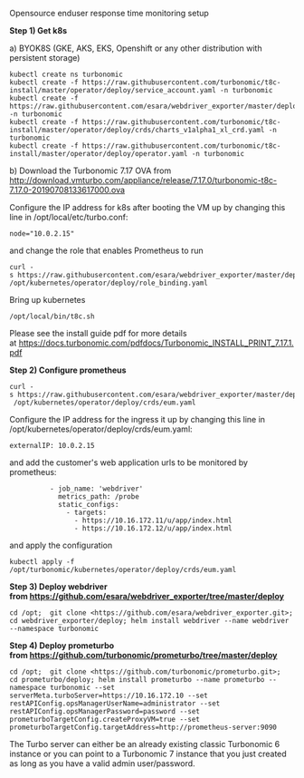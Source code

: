 Opensource enduser response time monitoring setup

**Step 1) Get k8s**

a) BYOK8S (GKE, AKS, EKS, Openshift or any other distribution with persistent storage)
````
kubectl create ns turbonomic
kubectl create -f https://raw.githubusercontent.com/turbonomic/t8c-install/master/operator/deploy/service_account.yaml -n turbonomic
kubectl create -f https://raw.githubusercontent.com/esara/webdriver_exporter/master/deploy/webdriver_yamls/role_binding.yaml -n turbonomic
kubectl create -f https://raw.githubusercontent.com/turbonomic/t8c-install/master/operator/deploy/crds/charts_v1alpha1_xl_crd.yaml -n turbonomic
kubectl create -f https://raw.githubusercontent.com/turbonomic/t8c-install/master/operator/deploy/operator.yaml -n turbonomic
````

b) Download the Turbonomic 7.17 OVA from <http://download.vmturbo.com/appliance/release/7.17.0/turbonomic-t8c-7.17.0-20190708133617000.ova>

Configure the IP address for k8s after booting the VM up by changing this line in /opt/local/etc/turbo.conf:
````
node="10.0.2.15"
````
and change the role that enables Prometheus to run
````
curl -s https://raw.githubusercontent.com/esara/webdriver_exporter/master/deploy/webdriver_yamls/role_binding.yaml > /opt/kubernetes/operator/deploy/role_binding.yaml
````
Bring up kubernetes
````
/opt/local/bin/t8c.sh
````
Please see the install guide pdf for more details at <https://docs.turbonomic.com/pdfdocs/Turbonomic_INSTALL_PRINT_7.17.1.pdf>

**Step 2) Configure prometheus**
````
curl -s https://raw.githubusercontent.com/esara/webdriver_exporter/master/deploy/webdriver_yamls/eum.yaml >  /opt/kubernetes/operator/deploy/crds/eum.yaml
````
Configure the IP address for the ingress it up by changing this line in /opt/kubernetes/operator/deploy/crds/eum.yaml:
````
externalIP: 10.0.2.15
````

and add the customer's web application urls to be monitored by prometheus:
````
          - job_name: 'webdriver'
            metrics_path: /probe
            static_configs:
              - targets:
                - https://10.16.172.11/u/app/index.html
                - https://10.16.172.12/u/app/index.html
````
and apply the configuration
````
kubectl apply -f /opt/turbonomic/kubernetes/operator/deploy/crds/eum.yaml
````

**Step 3) Deploy webdriver from <https://github.com/esara/webdriver_exporter/tree/master/deploy>**
````
cd /opt;  git clone <https://github.com/esara/webdriver_exporter.git>;
cd webdriver_exporter/deploy; helm install webdriver --name webdriver --namespace turbonomic
````
**Step 4) Deploy prometurbo from <https://github.com/turbonomic/prometurbo/tree/master/deploy>**
````
cd /opt;  git clone <https://github.com/turbonomic/prometurbo.git>;
cd prometurbo/deploy; helm install prometurbo --name prometurbo --namespace turbonomic --set serverMeta.turboServer=https://10.16.172.10 --set restAPIConfig.opsManagerUserName=administrator --set restAPIConfig.opsManagerPassword=password --set prometurboTargetConfig.createProxyVM=true --set prometurboTargetConfig.targetAddress=http://prometheus-server:9090
````
The Turbo server can either be an already existing classic Turbonomic 6 instance or you can point to a Turbonomic 7 instance that you just created as long as you have a valid admin user/password.